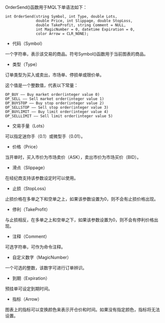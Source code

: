 OrderSend()函数用于MQL下单语法如下：  

    int OrderSend(string Symbol, int Type, double Lots, 
                  double Price, int Slippage, double StopLoss,
                  double TakeProfit, string Comment = NULL, 
                  int MagicNumber = 0, datetime Expiration = 0,
                  color Arrow = CLR_NONE);

* 代码（Symbol）

一个字符串，表示该交易的商品。符号Symbol()函数用于当前图表的商品。

* 类型（Type）

订单类型为买入或卖出，市场单、停损单或限价单。  

这个值是一个整数值，代表以下常量：  

    OP_BUY —— Buy market order(integer value 0)
    OP_SELL —— Sell market order(integer value 1)
    OP_BUYSTOP —— Buy stop order(integer value 2)
    OP_SELLSTOP —— Sell stop order(integer value 3)
    OP_BUYLIMIT —— Buy limit order(integer value 4)
    OP_SELLLIMIT —— Sell limit order(integer value 5)

* 交易手量（Lots）

可以指定迷你手（0.1）或微型手（0.01）。

* 价格（Price）  

当开单时，买入市价为市场卖价（ASK），卖出市价为市场买价（BID）。

*  滑点（Slippage）

在经纪商支持该参数设定时可以使用。

* 止损（StopLoss）

止损价格在多单之下和空单之上，如果该参数设置为0，则不会有止损价格出现。

* 停利（TakeProfit）  

与止损相反，在多单之上和空单之下，如果该参数设置为0，则不会有停利价格出现。

* 注释（Comment）  

可选字符串，可作为命令注释。

* 自定义数字（MagicNumber）

一个可选的整数，该数字可进行订单辨识。

* 到期（Expiration）

预挂单可设定到期时间。

* 指标（Arrow）

图表上的指标可以变换颜色来表示开仓价和时间。如果没有指定颜色，指标将无法设置。
